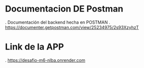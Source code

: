 # Documentacion DE  Postman
. Documentación del backend hecha en POSTMAN
. https://documenter.getpostman.com/view/25234975/2s93XzyhzT
# Link de la APP
. https://desafio-m6-nlba.onrender.com

